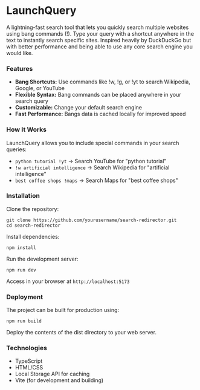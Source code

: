 # LaunchQuery
A lightning-fast search tool that lets you quickly search multiple websites using bang commands (!). Type your query with a shortcut anywhere in the text to instantly search specific sites. Inspired heavily by DuckDuckGo but with better performance and being able to use any core search engine you would like.

### Features
- **Bang Shortcuts:** Use commands like !w, !g, or !yt to search Wikipedia, Google, or YouTube
- **Flexible Syntax:** Bang commands can be placed anywhere in your search query
- **Customizable:** Change your default search engine
- **Fast Performance:** Bangs data is cached locally for improved speed

### How It Works
LaunchQuery allows you to include special commands in your search queries:

- `python tutorial !yt` → Search YouTube for "python tutorial"
- `!w artificial intelligence` → Search Wikipedia for "artificial intelligence"
- `best coffee shops !maps` → Search Maps for "best coffee shops"

### Installation
Clone the repository:
```
git clone https://github.com/yourusername/search-redirector.git
cd search-redirector
```
Install dependencies:
```
npm install
```

Run the development server:
```
npm run dev
```

Access in your browser at `http://localhost:5173`

### Deployment
The project can be built for production using:
```
npm run build
```
Deploy the contents of the dist directory to your web server.

### Technologies
- TypeScript
- HTML/CSS
- Local Storage API for caching
- Vite (for development and building)